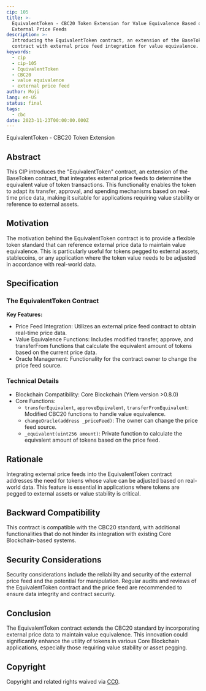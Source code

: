 ```yaml
---
cip: 105
title: >-
  EquivalentToken - CBC20 Token Extension for Value Equivalence Based on
  External Price Feeds
description: >-
  Introducing the EquivalentToken contract, an extension of the BaseToken
  contract with external price feed integration for value equivalence.
keywords:
  - cip
  - cip-105
  - EquivalentToken
  - CBC20
  - value equivalence
  - external price feed
author: Moji
lang: en-US
status: final
tags:
  - cbc
date: 2023-11-23T00:00:00.000Z
---
```


EquivalentToken - CBC20 Token Extension

<!--truncate-->

## Abstract

This CIP introduces the "EquivalentToken" contract, an extension of the BaseToken contract, that integrates external price feeds to determine the equivalent value of token transactions. This functionality enables the token to adapt its transfer, approval, and spending mechanisms based on real-time price data, making it suitable for applications requiring value stability or reference to external assets.

## Motivation

The motivation behind the EquivalentToken contract is to provide a flexible token standard that can reference external price data to maintain value equivalence. This is particularly useful for tokens pegged to external assets, stablecoins, or any application where the token value needs to be adjusted in accordance with real-world data.

## Specification

### The EquivalentToken Contract

**Key Features:**

- Price Feed Integration: Utilizes an external price feed contract to obtain real-time price data.
- Value Equivalence Functions: Includes modified transfer, approve, and transferFrom functions that calculate the equivalent amount of tokens based on the current price data.
- Oracle Management: Functionality for the contract owner to change the price feed source.

### Technical Details

- Blockchain Compatibility: Core Blockchain (Ylem version >0.8.0)
- Core Functions:
  - `transferEquivalent`, `approveEquivalent`, `transferFromEquivalent`: Modified CBC20 functions to handle value equivalence.
  - `changeOracle(address _priceFeed)`: The owner can change the price feed source.
  - `_equivalent(uint256 amount)`: Private function to calculate the equivalent amount of tokens based on the price feed.

## Rationale

Integrating external price feeds into the EquivalentToken contract addresses the need for tokens whose value can be adjusted based on real-world data. This feature is essential in applications where tokens are pegged to external assets or value stability is critical.

## Backward Compatibility

This contract is compatible with the CBC20 standard, with additional functionalities that do not hinder its integration with existing Core Blockchain-based systems.

## Security Considerations

Security considerations include the reliability and security of the external price feed and the potential for manipulation. Regular audits and reviews of the EquivalentToken contract and the price feed are recommended to ensure data integrity and contract security.

## Conclusion

The EquivalentToken contract extends the CBC20 standard by incorporating external price data to maintain value equivalence. This innovation could significantly enhance the utility of tokens in various Core Blockchain applications, especially those requiring value stability or asset pegging.

## Copyright

Copyright and related rights waived via [CC0](https://creativecommons.org/publicdomain/zero/1.0/).

